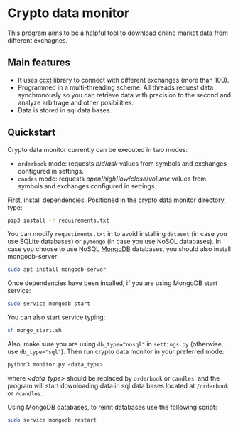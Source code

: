 # Crypto data monitor
This program aims to be a helpful tool to download online market data from different exchagnes.

## Main features

- It uses [ccxt](https://www.github.com/ccxt/ccxt) library to connect with different exchanges (more than 100).
- Programmed in a multi-threading scheme. All threads request data synchronously so you can retrieve data with precision to the second and analyze arbitrage and other posibilities.
- Data is stored in sql data bases.

## Quickstart
Crypto data monitor currently can be executed in two modes:

- ```orderbook``` mode: requests *bid*/*ask* values from symbols and exchanges configured in settings.
- ```candes``` mode: requests *open*/*high*/*low*/*close*/*volume* values from symbols and exchanges configured in settings.

First, install dependencies. Positioned in the crypto data monitor directory, type:
```bash
pip3 install -r requirements.txt
```
You can modify `requetiments.txt` in to avoid installing `dataset` (in case you use SQLite databases) or `pymongo` (in case you use NoSQL databases). In case you choose to use NoSQL [MongoDB](https://www.mongodb.com/) databases, you should also install mongodb-server:
```bash
sudo apt install mongodb-server
```
Once dependencies have been insalled, if you are using MongoDB start service:
```bash
sudo service mongodb start
```
You can also start service typing:
```bash
sh mongo_start.sh
```
Also, make sure you are using `db_type="nosql"` in `settings.py` (otherwise, use `db_type="sql"`).
Then run crypto data monitor in your preferred mode:
```bash
python3 monitor.py <data_type>
```
where *<data_type>* should be replaced by `orderbook` or `candles`.
and the program will start downloading data in sql data bases located at `/orderbook` or `/candles`.

Using MongoDB databases, to reinit databases use the following script:
```bash
sudo service mongodb restart
```